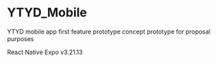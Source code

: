 # YTYD_Mobile
YTYD mobile app first feature prototype 
concept prototype for proposal purposes

React Native 
Expo v3.21.13